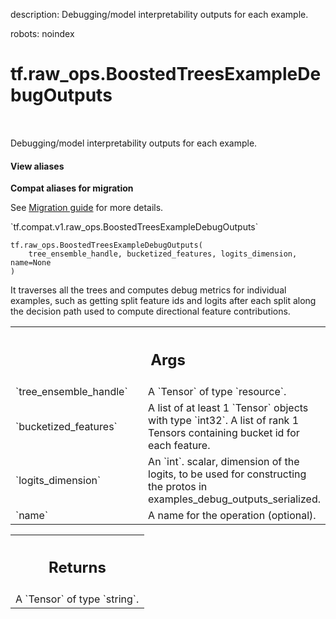 description: Debugging/model interpretability outputs for each example.

robots: noindex

# tf.raw_ops.BoostedTreesExampleDebugOutputs

<!-- Insert buttons and diff -->

<table class="tfo-notebook-buttons tfo-api nocontent" align="left">

</table>



Debugging/model interpretability outputs for each example.

<section class="expandable">
  <h4 class="showalways">View aliases</h4>
  <p>
<b>Compat aliases for migration</b>
<p>See
<a href="https://www.tensorflow.org/guide/migrate">Migration guide</a> for
more details.</p>
<p>`tf.compat.v1.raw_ops.BoostedTreesExampleDebugOutputs`</p>
</p>
</section>

<pre class="devsite-click-to-copy prettyprint lang-py tfo-signature-link">
<code>tf.raw_ops.BoostedTreesExampleDebugOutputs(
    tree_ensemble_handle, bucketized_features, logits_dimension, name=None
)
</code></pre>



<!-- Placeholder for "Used in" -->

It traverses all the trees and computes debug metrics for individual examples,
such as getting split feature ids and logits after each split along the decision
path used to compute directional feature contributions.

<!-- Tabular view -->
 <table class="responsive fixed orange">
<colgroup><col width="214px"><col></colgroup>
<tr><th colspan="2"><h2 class="add-link">Args</h2></th></tr>

<tr>
<td>
`tree_ensemble_handle`
</td>
<td>
A `Tensor` of type `resource`.
</td>
</tr><tr>
<td>
`bucketized_features`
</td>
<td>
A list of at least 1 `Tensor` objects with type `int32`.
A list of rank 1 Tensors containing bucket id for each
feature.
</td>
</tr><tr>
<td>
`logits_dimension`
</td>
<td>
An `int`.
scalar, dimension of the logits, to be used for constructing the protos in
examples_debug_outputs_serialized.
</td>
</tr><tr>
<td>
`name`
</td>
<td>
A name for the operation (optional).
</td>
</tr>
</table>



<!-- Tabular view -->
 <table class="responsive fixed orange">
<colgroup><col width="214px"><col></colgroup>
<tr><th colspan="2"><h2 class="add-link">Returns</h2></th></tr>
<tr class="alt">
<td colspan="2">
A `Tensor` of type `string`.
</td>
</tr>

</table>

